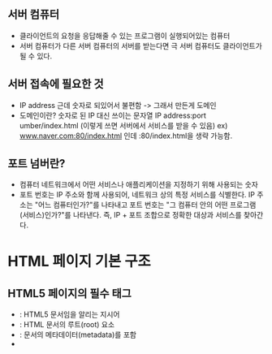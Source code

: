 ## 서버 컴퓨터
- 클라이언트의 요청을 응답해줄 수 있는 프로그램이 실행되어있는 컴퓨터
- 서버 컴퓨터가 다른 서버 컴퓨터의 서버를 받는다면 극 서버 컴퓨터도 클라이언트가 될 수 있다.

## 서버 접속에 필요한 것
- IP address 근데 숫자로 되있어서 불편함 -> 그래서 만든게 도메인
- 도메인이란? 숫자로 된 IP 대신 쓰이는 문자열
	IP address:port umber/index.html (이렇게 쓰면 서버에서 서비스를 받을 수 있음)
  ex)  www.naver.com:80/index.html 인데 :80/index.html을 생략 가능함.
  
## 포트 넘버란?
- 컴퓨터 네트워크에서 어떤 서비스나 애플리케이션을 지정하기 위해 사용되는 숫자
- 포트 번호는 IP 주소와 함께 사용되어, 네트워크 상의 특정 서비스를 식별한다.
    IP 주소는 "어느 컴퓨터인가?"를 나타내고
    포트 번호는 "그 컴퓨터 안의 어떤 프로그램(서비스)인가?"를 나타낸다.
    즉, IP + 포트 조합으로 정확한 대상과 서비스를 찾아간다.

# HTML 페이지 기본 구조
## HTML5 페이지의 필수 태그
- <!DOCTYPE html> : HTML5 문서임을 알리는 지시어
- <html> : HTML 문서의 루트(root) 요소
- <head> : 문서의 메타데이터(metadata)를 포함
- <title> : 문서의 제목을 정의 (브라우저 탭에 표시됨)
- <body> : 실제로 브라우저에 보여지는 콘텐츠를 포함
	
## HTML 태그 특징
	- <start tag> contents </end tag>	<= elements. tree의 요소가 된다.
	- 시작 태그 종료 태그 모두 있는 경우와 시작 태그만 있는 경우가 있다.
	- 태그 속성은 대소문자 구분이 없다
	- 속성 값에 불필요한 공백 문자는 표준에 어긋난다.

# title 속성으로 툴팁 달기
```
  <!DOCTYPE html>
 <html>
 <head>
 <meta charset="utf-8">
 <title>툴팁 달기</title></head>
 <body>
 <h1 title="h1태그로 작성하였습니다.">
 1장 홈페이지</h1>
 <h2 title="h2태그로 작성하였습니다.">
 1절 HTML 언어</h2>
 </body>
 </html>
```
# &lt;p&gt;로 단락 나누기
```
<!DOCTYPE html>
 <html>
 <head>
 <meta charset="utf-8">
 <title>단락 나누기</title></head>
 <body>
 <h3>2 개의 단락 나누기</h3>
 <p>
 HTML 문서도 본문을여러단락으로
나눌수있다. CSS 스타일을 사용하면
단락단위로내어쓰기와들여쓰기가가능하다.</p>
 <p>
여러개의빈칸은하나로취급되며,
엔터키역시하나의빈칸으로처리된다.</p>
 </body>
 </html>
```
# &lt;hr&gt; 태그로 수평선 긋기  
```
<!DOCTYPE html>
 <html>
 <head>
 <meta charset="utf-8">
 <title>수평선 긋기</title></head>
 <body>
 <h3>수평선 긋기</h3>
 <hr>
 <p>hr 태그는 horizontal에서 딴 글자입니다.</p>
 <hr>
 <p>종료 태그&lt;/hr&gt;를 사용하지 않습니다.</p>
 </body>
 </html>
```
# &lt;br&gt;태그로 새로운 줄로 넘어가기
```
 <!DOCTYPE html>
 <html>
 <head>
 <meta charset="utf-8">
 <title>새로운 줄 넘어가기</title>
 </head>
 <body>
 <h3>새로운 줄 넘어가기</h3>
 <hr>
 &lt;br&gt; 태그로 다음 줄로 넘어갑니다.<br>
 2 개의 &lt;br&gt; 태그로 두 번 넘어 갑니다.<br><br>
잘보이나요? 
</body>
 </html>
```
# 문자, 기호, 심볼 입력
- 기호로 여백 표시한 것 - white characters(blank, tab, newline)
  여러번의 탭 스페이스바 엔터를 써도 하나의 빈칸으로 표현됨.
  여러 여백을 만들려면 &nbsp;를 사용. (한 번 쓸 때마다 빈칸 1개)
- HTML5의 문자 : 유니코드 문자셋, UTF-8코드 체계
# &lt;pre&gt;태그 개발자의 포맷 그대로 출력
```
<!DOCTYPE html>
 <html>
 <head>
 <meta charset="utf-8">
 <title>개발자의 포맷 그대로 출력</title></head>
 <body>
 <h3>개발자의 포맷그대로출력하기</h3>
 <hr>
 <p>
 &lt;p&gt; 태그를 사용하면
           여러 개의 빈 칸은 하나로, 
            여러 줄은 한 줄에 붙여 출력됩니다.</p>
 <hr>
 <pre>
그러나&lt;pre&gt; 태그를 사용하면
            사용자가입력한
            그대로출력됩니다.
 </pre>
 </body>
 </html>
```
# 텍스트 꾸미기
## HTML 텍스트 꾸미기 태그 정리
| 태그 | 의미 / 이름 | 설명 |
|------|--------------|------|
| `<b>` | Bold (굵게) | 텍스트를 굵게 표시 (의미 없음, 시각적 효과만) |
| `<strong>` | Strong Emphasis | 의미적으로 중요한 텍스트를 굵게 표시 |
| `<i>` | Italic (기울임) | 텍스트를 기울여 표시 (의미 없음, 시각적 효과만) |
| `<em>` | Emphasis | 의미적으로 강조된 텍스트를 기울여 표시 |
| `<u>` | Underline (밑줄) | 텍스트에 밑줄을 긋습니다 |
| `<mark>` | Highlight | 텍스트를 형광펜처럼 강조 (노란색 배경) |
| `<small>` | Small Text | 텍스트를 작게 표시 |
| `<sub>` | Subscript | 아래 첨자 텍스트 |
| `<sup>` | Superscript | 위 첨자 텍스트 |
| `<del>` | Deleted Text | 삭제된 텍스트처럼 취소선 표시 |
| `<ins>` | Inserted Text | 추가된 텍스트처럼 밑줄로 표시 |
# 블록 태그와 인라인 태그
## 태그 : 블록 태그와 인라인 태그로 구분.
## 블록 태그
- 항상 새 라인에서 시작하여 출력
- 양 옆에 다른 콘텐트를 배치하지 않고 한 라인 독점 사용
- 가장 많이 사용되는 블록 태그 : <div>
## 인라인 태그
- 블록속에삽입되어블록의일부로출력
- 가장많이사용된인라인태그: <span>

## &lt;div&gt; 블록과 &lt;span&gt; 인라인
```
<!DOCTYPE html>
 <html>
 <head>
 <meta charset="utf-8">
 <title>&lt;div&gt;블록과&lt;span&gt;인라인</title>
 </head>
 <body>
 <h3>사랑</h3>
 <hr>
 <div style="background-color:skyblue; padding:20px;">
내가사람의방언과천사의말을할지라도
<span style="color:red">사랑</span>이없으면
소리나는구리와울리는꽹과리가되고,
 <span style="color:red">사랑</span>이없으면아무
것도아니라.
 </div>
 <p>
 ~우리서로사랑하며살아요~
 </p>
 </body>
 </html>
```
## Block Element
- HTML 요소 중에서 기본적으로 새로운 줄(라인)을 차지하며, 화면 전체 너비(부모 요소의 가로 공간)를 차지하는 요소
- 자기 자신이 줄 바꿈을 만들고, 세로 방향으로 쌓인다(stack)**는 특징

# class와 id 태그
## class
- 여러 요소에 같은 class를 지정할 수 있어 그룹으로 묶을 때 좋음.
- 중복 가능, 여러 요소에 공통 스타일 적용 시 주로 사용
## id
- 문서 내에서 하나만 존재해야 하는 고유한 식별자.
- 중복 불가, 특정한 단 하나의 요소를 식별할 때 사용
# 메타 데이터
## 데이터를 설명하는 데이터
- 사진데이터의메타데이터: 사진찍은장소, 시간
- 오디오데이터: 재생시간, 채널수
- 이미지데이터: 이미지의폭, 높이, 컬러해상도
## HTML 페이지에 대한 메타데이터를담기위한태그들
- <base>, <link>, <script>, <style>, <title>, <meta>
- 메타 태그들은 head 태그 안에 작성 해야한다.(script는 body 내에도 작성 가능)
# 이미지 삽입
## &lt;img&gt; 태그의 src 속성에 이미지 파일의 주소지정
- src에 지정 할 수 있는 이미지 종류로는 BMP, GIF, PNG, JPG(JPEG), animated-GIF가 있다.

# HTML 용어 설명 태그: `<dl>`, `<dt>`, `<dd>`
| 태그 | 이름 | 역할 / 설명 |
|-------|------|-------------|
| `<dl>` | Definition List (정의 목록) | 용어와 그 정의를 묶는 전체 리스트 컨테이너 |
| `<dt>` | Definition Term (정의할 용어) | 정의할 용어 또는 항목 제목 |
| `<dd>` | Definition Description (정의 설명) | `<dt>`에 대한 설명이나 정의 내용 |
# `<table>` 태그로 표 만들기
## 표 만드는데 사용되는 태그들
| 태그       | 이름            | 역할 / 설명                          |
|------------|-----------------|------------------------------------|
| `<table>`  | Table           | 표 전체를 감싸는 컨테이너 태그     |
| `<caption>`| Caption         | 표 제목 또는 설명                   |
| `<thead>`  | Table Head      | 표의 헤더 영역(열 제목 등)          |
| `<tbody>`  | Table Body      | 표의 본문 영역                      |
| `<tfoot>`  | Table Footer    | 표의 바닥글 영역(합계 등)           |
| `<tr>`     | Table Row       | 표의 행(row)                       |
| `<th>`     | Table Header    | 표의 헤더 셀(주로 굵은 글씨, 가운데 정렬) |
| `<td>`     | Table Data      | 표의 일반 데이터 셀                |

# 하이퍼링크 만들기 `<a>`태그
```
<html>
<body>
<hr>
 <p>
 &lt;p&gt; 태그를 사용하면
           여러 개의 빈 칸은 하나로, 
            여러 줄은 한 줄에 붙여 출력됩니다.</p>
 <hr>
 <pre>
그러나&lt;pre&gt; 태그를 사용하면
            사용자가입력한
            그대로출력됩니다.
 </pre>
 </body>
 </html>
```
# 텍스트 꾸미기
## HTML 텍스트 꾸미기 태그 정리
| 태그 | 의미 / 이름 | 설명 |
|------|--------------|------|
| `<b>` | Bold (굵게) | 텍스트를 굵게 표시 (의미 없음, 시각적 효과만) |
| `<strong>` | Strong Emphasis | 의미적으로 중요한 텍스트를 굵게 표시 |
| `<i>` | Italic (기울임) | 텍스트를 기울여 표시 (의미 없음, 시각적 효과만) |
| `<em>` | Emphasis | 의미적으로 강조된 텍스트를 기울여 표시 |
| `<u>` | Underline (밑줄) | 텍스트에 밑줄을 긋습니다 |
| `<mark>` | Highlight | 텍스트를 형광펜처럼 강조 (노란색 배경) |
| `<small>` | Small Text | 텍스트를 작게 표시 |
| `<sub>` | Subscript | 아래 첨자 텍스트 (예: H<sub>2</sub>O) |
| `<sup>` | Superscript | 위 첨자 텍스트 (예: E = mc<sup>2</sup>) |
| `<del>` | Deleted Text | 삭제된 텍스트처럼 취소선 표시 |
| `<ins>` | Inserted Text | 추가된 텍스트처럼 밑줄로 표시 |
# 블록 태그와 인라인 태그
## 태그 : 블록 태그와 인라인 태그로 구분.
## 블록 태그
- 항상 새 라인에서 시작하여 출력
- 양 옆에 다른 콘텐트를 배치하지 않고 한 라인 독점 사용
- 가장 많이 사용되는 블록 태그 : <div>
## 인라인 태그
- 블록속에 삽입되어 블록의 일부로 출력
- 가장 많이 사용된 인라인 태그: <span>

## &lt;div&gt; 블록과 &lt;span&gt; 인라인
```
<!DOCTYPE html>
 <html>
 <head>
 <meta charset="utf-8">
 <title>&lt;div&gt;블록과&lt;span&gt;인라인</title>
 </head>
 <body>
 <h3>사랑</h3>
 <hr>
 <div style="background-color:skyblue; padding:20px;">
내가사람의방언과천사의말을할지라도
<span style="color:red">사랑</span>이없으면
소리나는구리와울리는꽹과리가되고,
 <span style="color:red">사랑</span>이없으면아무
것도아니라.
 </div>
 <p>
 ~우리서로사랑하며살아요~
 </p>
 </body>
 </html>
```
## Block Element
- HTML 요소 중에서 기본적으로 새로운 줄(라인)을 차지하며, 화면 전체 너비(부모 요소의 가로 공간)를 차지하는 요소
- 자기 자신이 줄 바꿈을 만들고, 세로 방향으로 쌓인다(stack)**는 특징

# class와 id 태그
## class
- 여러 요소에 같은 class를 지정할 수 있어 그룹으로 묶을 때 좋음.
- 중복 가능, 여러 요소에 공통 스타일 적용 시 주로 사용
## id
- 문서 내에서 하나만 존재해야 하는 고유한 식별자.
- 중복 불가, 특정한 단 하나의 요소를 식별할 때 사용
# 메타 데이터
## 데이터를 설명하는 데이터
- 사진데이터의 메타 데이터: 사진찍은장소, 시간
- 오디오데이터: 재생시간, 채널수
- 이미지데이터: 이미지의폭, 높이, 컬러해상도
## HTML 페이지에 대한 메타데이터를 담기 위한 태그들
- `<base>`, `<link>`, `<script>`, `<style>`, `<title>`, `<meta>`
- 메타 태그들은 head 태그 안에 작성 해야한다.(script는 body 내에도 작성 가능)
# 이미지 삽입
## &lt;img&gt; 태그의 src 속성에 이미지 파일의 주소지정
- src에 지정 할 수 있는 이미지 종류로는 BMP, GIF, PNG, JPG(JPEG), animated-GIF가 있다.

# HTML 용어 설명 태그: `<dl>`, `<dt>`, `<dd>`
| 태그 | 이름 | 역할 / 설명 |
|-------|------|-------------|
| `<dl>` | Definition List (정의 목록) | 용어와 그 정의를 묶는 전체 리스트 컨테이너 |
| `<dt>` | Definition Term (정의할 용어) | 정의할 용어 또는 항목 제목 |
| `<dd>` | Definition Description (정의 설명) | `<dt>`에 대한 설명이나 정의 내용 |
# `<table>` 태그로 표 만들기
## 표 만드는데 사용되는 태그들
| 태그       | 이름            | 역할 / 설명                          |
|------------|-----------------|------------------------------------|
| `<table>`  | Table           | 표 전체를 감싸는 컨테이너 태그     |
| `<caption>`| Caption         | 표 제목 또는 설명                   |
| `<thead>`  | Table Head      | 표의 헤더 영역(열 제목 등)          |
| `<tbody>`  | Table Body      | 표의 본문 영역                      |
| `<tfoot>`  | Table Footer    | 표의 바닥글 영역(합계 등)           |
| `<tr>`     | Table Row       | 표의 행(row)                       |
| `<th>`     | Table Header    | 표의 헤더 셀(주로 굵은 글씨, 가운데 정렬) |
| `<td>`     | Table Data      | 표의 일반 데이터 셀                |

# 하이퍼링크 만들기 `<a>`태그
## 하이퍼링크란?
- 웹 페이지 안에서 다른 페이지, 특정 위치, 파일, 이메일 주소 등으로 연결해 주는 요소
## 하이퍼링크텍스트의 색
- 링크텍스트(standard link) 처음 색– 밑줄과 함께 blue
- 방문후링크(visited lnk) 색 purple
- 마우스로 링크를 누르고 있는 동안(active link) red
- CSS3를 이용하여 링크 색을 임의로 꾸밀 수 있다.
## 링크의 target 속성
- 링크를 클릭했을 때 링크가 열리는 위치(창, 탭 등)를 지정한다.

| 값        | 설명 |
|-----------|------|
| `_self`   | 기본값. 현재 창(또는 탭)에서 링크를 엽니다. |
| `_blank`  | 새 창 또는 새 탭에서 링크를 엽니다. |
| `_parent` | 부모 프레임에서 링크를 엽니다. (프레임 구조일 때 사용) |
| `_top`    | 가장 바깥쪽 최상위 프레임에서 링크를 엽니다. |

``` html
<a href="URL" target="값">링크 텍스트</a>
```
# 인라인 프레임
## 인라인 프레임 만들기, `<iframe>`
- HTML 페이지 내에 HTML 페이지 삽입
- 예) 200x150 크기의 인라인 프레임에 iframe.html 출력
``` html
<iframe src="iframe1.html" width="200" height="150">
브라우저는 iframe 태그를 지원하지 않습니다.
 </iframe>
```
## `<iframe>` 태그로 2개의 신문 사이트 내장하기.
``` html
 <!DOCTYPE html>
 <html>
 <head>
 <meta charset="utf-8">
 <title>iframe을 이용한 신문 사이트</title>
 </head>
 <body>
 <h3>2 개의 신문 사이트입니다.</h3>
 <hr>
 <iframe src="http://www.etnews.com" width="300" height="300"></iframe>
 <iframe src="http://www.mk.co.kr" width="300" height="300"></iframe>
 </body>
 </html>
```
# 브라우저 윈도우와 인라인 프레임의 계층 관계
## 인라인 프레임 윈도우 이름
```
<iframe src="iframe1.html" name=“left”></iframe>
```
## 브라우저 윈도우와 인라인 프레임의 계층 관계
- 브라우저 윈도우와 프레임 윈도우는 부모 자식 관계
- 윈도우 사이의 계층 관계를 나타내는 용어
| 용어            | 설명                        |
|-----------------|-----------------------------|
| Parent 윈도우   | 현재 창(프레임)의 부모 창       |
| Child 윈도우    | 현재 창(프레임)의 자식 창       |
| Top 윈도우      | 가장 상위의 브라우저 창 (최상위 프레임) |
- 다음 슬라이드에서
| 프레임 위치       | Parent 윈도우       | Top 윈도우             |
|------------------|---------------------|-------------------------|
| left 프레임      | 브라우저 윈도우     | 브라우저 윈도우         |
| right 프레임     | 브라우저 윈도우     | 브라우저 윈도우         |
| upper 프레임     | right 프레임         | 브라우저 윈도우         |
| lower 프레임     | right 프레임         | 브라우저 윈도우         |
